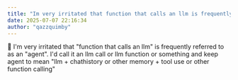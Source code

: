 ```yaml
---
title: "Im very irritated that function that calls an llm is frequently referred to as an"
date: 2025-07-07 22:16:34
author: "qazzquimby"
---
```


💭 I'm very irritated that "function that calls an llm" is frequently referred to as an "agent". I'd call it an llm call or llm function or something and keep agent to mean "llm + chathistory or other memory + tool use or other function calling"
